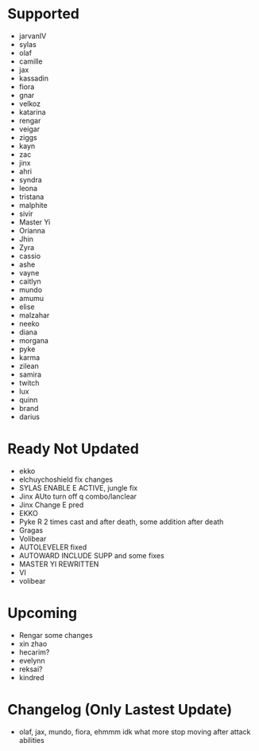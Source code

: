 # Supported
- jarvanIV
- sylas
- olaf
- camille
- jax
- kassadin
- fiora
- gnar
- velkoz
- katarina
- rengar
- veigar
- ziggs
- kayn
- zac
- jinx
- ahri
- syndra
- leona
- tristana
- malphite
- sivir
- Master Yi
- Orianna
- Jhin
- Zyra
- cassio
- ashe
- vayne
- caitlyn
- mundo
- amumu
- elise
- malzahar
- neeko
- diana
- morgana
- pyke
- karma
- zilean
- samira
- twitch
- lux
- quinn
- brand
- darius

# Ready Not Updated
- ekko
- elchuychoshield fix changes
- SYLAS ENABLE E ACTIVE, jungle fix
- Jinx AUto turn off q combo/lanclear
- Jinx Change E pred
- EKKO
- Pyke R 2 times cast and after death, some addition after death
- Gragas
- Volibear
- AUTOLEVELER fixed
- AUTOWARD INCLUDE SUPP and some fixes
- MASTER YI REWRITTEN
- VI
- volibear


# Upcoming
- Rengar some changes
- xin zhao
- hecarim?
- evelynn
- reksai?
- kindred

# Changelog (Only Lastest Update)
- olaf, jax, mundo, fiora, ehmmm idk what more stop moving after attack abilities
